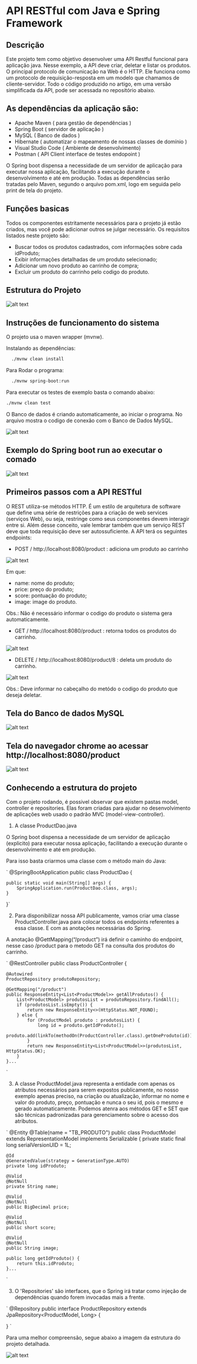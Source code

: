 # API RESTful com Java e Spring Framework 

## Descrição

Este projeto tem como objetivo desenvolver uma API Restful funcional para aplicação java. Nesse exemplo,  a API deve criar, deletar e listar os produtos. O principal protocolo de comunicação na Web é o HTTP. Ele funciona como um protocolo de requisição-resposta em um modelo que chamamos de cliente-servidor. Todo o código produzido no artigo, em uma versão simplificada da API, pode ser acessada no repositório abaixo.

## As dependências da aplicação são:

- Apache Maven ( para gestão de dependências )
- Spring Boot ( servidor de aplicação )
- MySQL ( Banco de dados )
- Hibernate ( automatizar o mapeamento de nossas classes de domínio )
- Visual Studio Code ( Ambiente de desenvolvimento)
- Postman ( API Client interface de testes endopoint )

O Spring boot dispensa a necessidade de um servidor de aplicação para executar nossa aplicação, facilitando a execução durante o desenvolvimento e até em produção. Todas as dependências serão tratadas pelo Maven, segundo o arquivo pom.xml, logo em seguida pelo print de tela do projeto.

## Funções basicas

Todos os componentes estritamente necessários para o projeto já estão criados, mas você pode adicionar outros se julgar necessário. Os requisitos listados neste projeto são:

- Buscar todos os produtos cadastrados, com informações sobre cada idProduto;
- Exibir informações detalhadas de um produto selecionado; 
- Adicionar um novo produto ao carrinho de compra;
- Excluir um produto do carrinho pelo codigo do produto.

## Estrutura do Projeto

![alt text](https://github.com/odairX/PS-Java-main/blob/main/src/main/img/img1.png)

## Instruções de funcionamento do sistema

O projeto usa o maven wrapper (mvnw).

Instalando as dependências:

```sh
  ./mvnw clean install
  ```

Para Rodar o programa:

```sh
  ./mvnw spring-boot:run
  ```

Para executar os testes de exemplo basta o comando abaixo:
  ```sh
  ./mvnw clean test
  ```

O Banco de dados é criando automaticamente, ao iniciar o programa. No arquivo mostra o codigo de conexão com o Banco de Dados MySQL.

![alt text](https://github.com/odairX/PS-Java-main/blob/main/src/main/img/img2.png)


##  Exemplo do Spring boot run ao executar o comado


![alt text](https://github.com/odairX/PS-Java-main/blob/main/src/main/img/img3.png)


## Primeiros passos com a API RESTful

O REST utiliza-se métodos HTTP. É um estilo de arquitetura de software que define uma série de restrições para a criação de web services (serviços Web), ou seja, restringe como seus componentes devem interagir entre si. Além desse conceito, vale lembrar também que um serviço REST deve que toda requisição deve ser autossuficiente. A API terá os seguintes endpoints:


* POST / http://localhost:8080/product : adiciona um produto ao carrinho


![alt text](https://github.com/odairX/PS-Java-main/blob/main/src/main/img/img4.png)

Em que:

- name: nome do produto;
- price: preço do produto;
- score: pontuação do produto;
- image: image do produto.

Obs.: Não é necessário informar o codigo do produto o sistema gera automaticamente.


* GET / http://localhost:8080/product : retorna todos os produtos do carrinho.


![alt text](https://github.com/odairX/PS-Java-main/blob/main/src/main/img/img5.png)


* DELETE / http://localhost:8080/product/8 : deleta um produto do carrinho.


![alt text](https://github.com/odairX/PS-Java-main/blob/main/src/main/img/img6.png)


Obs.: Deve informar no cabeçalho do metódo o codigo do produto que deseja deletar.

## Tela do Banco de dados MySQL


![alt text](https://github.com/odairX/PS-Java-main/blob/main/src/main/img/img7.png)


## Tela do navegador chrome ao acessar http://localhost:8080/product


![alt text](https://github.com/odairX/PS-Java-main/blob/main/src/main/img/img9.png)


## Conhecendo a estrutura do projeto

Com o projeto rodando, é possivel observar que existem pastas model, controller e repositories. Elas foram criadas para ajudar no desenvolvimento de aplicações web usado o padrão MVC (model-view-controller).

1. A classe ProductDao.java

O Spring boot dispensa a necessidade de um servidor de aplicação (explicito) para executar nossa aplicação, facilitando a execução durante o desenvolvimento e até em produção.

Para isso basta criarmos uma classe com o método main do Java:

`
@SpringBootApplication
public class ProductDao {

	public static void main(String[] args) {
		SpringApplication.run(ProductDao.class, args);
	}

}`

2. Para disponibilizar nossa API publicamente, vamos criar uma classe ProductController.java para colocar todos os endpoints referentes a essa classe. E com as anotações necessárias do Spring.

A anotação @GettMapping(“/product”) irá definir o caminho do endpoint, nesse caso /product para o metodo GET na consulta dos produtos do carrinho.

`
@RestController
public class ProductController {

	@Autowired
	ProductRepository produtoRepository;

	@GetMapping("/product")
	public ResponseEntity<List<ProductModel>> getAllProdutos() {
		List<ProductModel> produtosList = produtoRepository.findAll();
		if (produtosList.isEmpty()) {
			return new ResponseEntity<>(HttpStatus.NOT_FOUND);
		} else {
			for (ProductModel produto : produtosList) {
				long id = produto.getIdProduto();
				produto.add(linkTo(methodOn(ProductController.class).getOneProduto(id)).withSelfRel());
			}
			return new ResponseEntity<List<ProductModel>>(produtosList, HttpStatus.OK);
		}
	}...
`

3. A classe ProductModel.java representa a entidade com apenas os atributos necessários para serem expostos publicamente, no nosso exemplo apenas preciso, na criação ou atualização, informar no nome e valor do produto, preço, pontuação e nunca o seu id, pois o mesmo e gerado automaticamente. Podemos atenra aos métodos GET e SET que são técnicas padronizadas para gerenciamento sobre o acesso dos atributos.

`
@Entity
@Table(name = "TB_PRODUTO")
public class ProductModel extends RepresentationModel<ProductModel> implements Serializable {
	private static final long serialVersionUID = 1L;

	@Id
	@GeneratedValue(strategy = GenerationType.AUTO)
	private long idProduto;

	@Valid
	@NotNull
	private String name;

	@Valid
	@NotNull
	public BigDecimal price;

	@Valid
	@NotNull
	public short score;

	@Valid
	@NotNull
	public String image;

	public long getIdProduto() {
		return this.idProduto;
	}...
`

3. O 'Repositories' são interfaces, que o Spring irá tratar como injeção de dependências quando forem invocadas mais a frente.

`
@Repository
public interface ProductRepository extends JpaRepository<ProductModel, Long> {

}
`

Para uma melhor compreensão, segue abaixo a imagem da estrutura do projeto detalhada.


![alt text](https://github.com/odairX/PS-Java-main/blob/main/src/main/img/img8.png)















